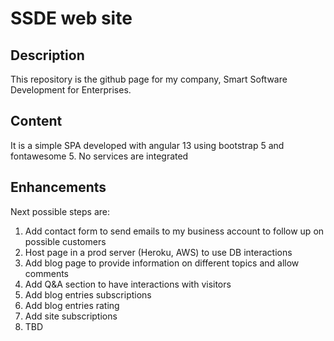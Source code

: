 # SSDE web site

## Description

This repository is the github page for my company, Smart Software Development for Enterprises.

## Content

It is a simple SPA developed with angular 13 using bootstrap 5 and fontawesome 5. No services are integrated

## Enhancements
Next possible steps are: <br>
<ol>
  <li> Add contact form to send emails to my business account to follow up on possible customers </li>
  <li> Host page in a prod server (Heroku, AWS) to use DB interactions </li>
  <li> Add blog page to provide information on different topics and allow comments </li>
  <li> Add Q&A section to have interactions with visitors </li>
  <li> Add blog entries subscriptions </li>
  <li> Add blog entries rating </li>
  <li> Add site subscriptions </li>
  <li> TBD </li>
</ol>
